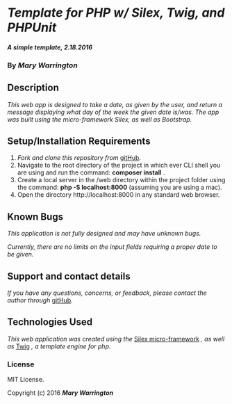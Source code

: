 # _Template for PHP w/ Silex, Twig, and PHPUnit_

#### _A simple template, 2.18.2016_

### By _**Mary Warrington**_

## Description

_This web app is designed to take a date, as given by the user, and return a message displaying what day of the week the given date is/was. The app was built using the micro-framework Silex, as well as Bootstrap._

## Setup/Installation Requirements

1. _Fork and clone this repository from_ [gitHub](https://github.com/marywarrington).
2. Navigate to the root directory of the project in which ever CLI shell you are using and run the command: __composer install__ .
3. Create a local server in the /web directory within the project folder using the command: __php -S localhost:8000__ (assuming you are using a mac).
4. Open the directory http://localhost:8000 in any standard web browser.

## Known Bugs

_This application is not fully designed and may have unknown bugs._

_Currently, there are no limits on the input fields requiring a proper date to be given._


## Support and contact details

_If you have any questions, concerns, or feedback, please contact the author through_ [gitHub](https://github.com/marywarrington).

## Technologies Used

_This web application was created using the_  [Silex micro-framework](http://silex.sensiolabs.org/) _, as well as_ [Twig](http://twig.sensiolabs.org/) _, a template engine for php._

### License

MIT License.

Copyright (c) 2016 **_Mary Warrington_**
